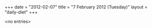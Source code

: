 +++
date = "2012-02-07"
title = "7 February 2012 (Tuesday)"
layout = "daily-diet"
+++

<p>&lt;no entries&gt;</p>